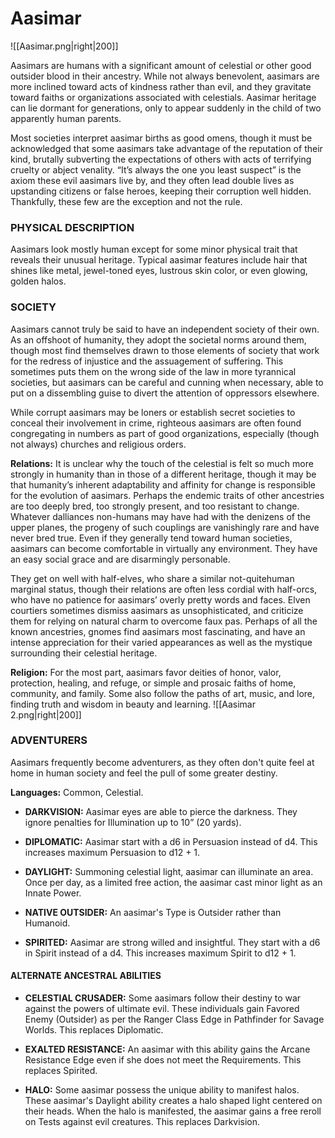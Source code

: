 # Aasimar

![[Aasimar.png|right|200]]

Aasimars are humans with a significant amount of celestial or other good outsider blood in their ancestry. While not always benevolent, aasimars are more inclined toward acts of kindness rather than evil, and they gravitate toward faiths or organizations associated with celestials. Aasimar heritage can lie dormant for generations, only to appear suddenly in the child of two apparently human parents. 

Most societies interpret aasimar births as good omens, though it must be acknowledged that some aasimars take advantage of the reputation of their kind, brutally subverting the expectations of others with acts of terrifying cruelty or abject venality. “It’s always the one you least suspect” is the axiom these evil aasimars live by, and they often lead double lives as upstanding citizens or false heroes, keeping their corruption well hidden. Thankfully, these few are the exception and not the rule. 

### PHYSICAL DESCRIPTION 
Aasimars look mostly human except for some minor physical trait that reveals their unusual heritage. Typical aasimar features include hair that shines like metal, jewel-toned eyes, lustrous skin color, or even glowing, golden halos. 

### SOCIETY 
Aasimars cannot truly be said to have an independent society of their own. As an offshoot of humanity, they adopt the societal norms around them, though most find themselves drawn to those elements of society that work for the redress of injustice and the assuagement of suffering. This sometimes puts them on the wrong side of the law in more tyrannical societies, but aasimars can be careful and cunning when necessary, able to put on a dissembling guise to divert the attention of oppressors elsewhere. 

While corrupt aasimars may be loners or establish secret societies to conceal their involvement in crime, righteous aasimars are often found congregating in numbers as part of good organizations, especially (though not always) churches and religious orders. 

**Relations:** It is unclear why the touch of the celestial is felt so much more strongly in humanity than in those of a different heritage, though it may be that humanity’s inherent adaptability and affinity for change is responsible for the evolution of aasimars. Perhaps the endemic traits of other ancestries are too deeply bred, too strongly present, and too resistant to change. Whatever dalliances non-humans may have had with the denizens of the upper planes, the progeny of such couplings are vanishingly rare and have never bred true. Even if they generally tend toward human societies, aasimars can become comfortable in virtually any environment. They have an easy social grace and are disarmingly personable.

They get on well with half-elves, who share a similar not-quitehuman marginal status, though their relations are often less cordial with half-orcs, who have no patience for aasimars’ overly pretty words and faces. Elven courtiers sometimes dismiss aasimars as unsophisticated, and criticize them for relying on natural charm to overcome faux pas. Perhaps of all the known ancestries, gnomes find aasimars most fascinating, and have an intense appreciation for their varied appearances as well as the mystique surrounding their celestial heritage. 

**Religion:** For the most part, aasimars favor deities of honor, valor, protection, healing, and refuge, or simple and prosaic faiths of home, community, and family. Some also follow the paths of art, music, and lore, finding truth and wisdom in beauty and learning. 
![[Aasimar 2.png|right|200]]
### ADVENTURERS 
Aasimars frequently become adventurers, as they often don't quite feel at home in human society and feel the pull of some greater destiny. 

**Languages:** Common, Celestial. 

 - **DARKVISION:** Aasimar eyes are able to pierce the darkness. They ignore penalties for Illumination up to 10” (20 yards). 

 - **DIPLOMATIC:** Aasimar start with a d6 in Persuasion instead of d4. This increases maximum Persuasion to d12 + 1. 

 - **DAYLIGHT:** Summoning celestial light, aasimar can illuminate an area. Once per day, as a limited free action, the aasimar cast minor light as an Innate Power. 

 - **NATIVE OUTSIDER:** An aasimar's Type is Outsider rather than Humanoid. 

 - **SPIRITED:** Aasimar are strong willed and insightful. They start with a d6 in Spirit instead of a d4. This increases maximum Spirit to d12 + 1. 

#### ALTERNATE ANCESTRAL ABILITIES 

 - **CELESTIAL CRUSADER:** Some aasimars follow their destiny to war against the powers of ultimate evil. These individuals gain Favored Enemy (Outsider) as per the Ranger Class Edge in Pathfinder for Savage Worlds. This replaces Diplomatic. 

 - **EXALTED RESISTANCE:** An aasimar with this ability gains the Arcane Resistance Edge even if she does not meet the Requirements. This replaces Spirited. 

 - **HALO:** Some aasimar possess the unique ability to manifest halos. These aasimar's Daylight ability creates a halo shaped light centered on their heads. When the halo is manifested, the aasimar gains a free reroll on Tests against evil creatures. This replaces Darkvision.